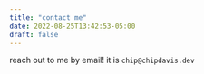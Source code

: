 ```yaml
---
title: "contact me"
date: 2022-08-25T13:42:53-05:00
draft: false
---
```

reach out to me by email! it is ```chip@chipdavis.dev```

